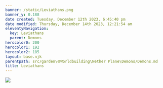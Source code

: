 ```yaml
---
banner: /static/Leviathans.png
banner_y: 0.188
date created: Tuesday, December 12th 2023, 6:45:40 pm
date modified: Thursday, December 14th 2023, 12:21:54 am
eleventyNavigation:
  key: Leviathans
  parent: Demons
herocolor0: 200
herocolor1: 192
herocolor2: 185
layout: base.njk
parentpath: src/garden\🌐Worldbuilding\Nether Plane\Demons/Demons.md
title: Leviathans
---
```


![](/static/Leviathans.png)